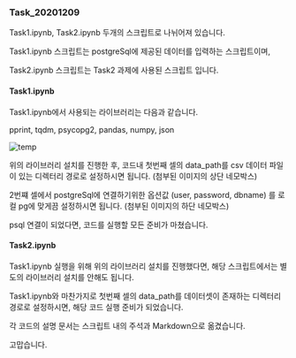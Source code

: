 ### Task_20201209

Task1.ipynb, Task2.ipynb 두개의 스크립트로 나뉘어져 있습니다.

Task1.ipynb 스크립트는 postgreSql에 제공된 데이터를 입력하는 스크립트이며, 

Task2.ipynb 스크립트는 Task2 과제에 사용된 스크립트 입니다.

#### Task1.ipynb

Task1.ipynb에서 사용되는 라이브러리는 다음과 같습니다.

pprint, tqdm, psycopg2, pandas, numpy, json 

![temp](https://user-images.githubusercontent.com/57933815/101634539-354c3d80-3a6c-11eb-9475-7ce686879493.png)

위의 라이브러리 설치를 진행한 후, 코드내 첫번째 셀의 data_path를 csv 데이터 파일이 있는 디렉터리 경로로 설정하시면 됩니다.
(첨부된 이미지의 상단 네모박스)

2번쨰 셀에서 postgreSql에 연결하기위한 옵션값 (user, password, dbname) 를 로컬 pg에 맞게끔 설정하시면 됩니다.
(첨부된 이미지의 하단 네모박스)

psql 연결이 되었다면, 코드를 실행할 모든 준비가 마쳤습니다.

#### Task2.ipynb
Task1.ipynb 실행을 위해 위의 라이브러리 설치를 진행했다면, 해당 스크립트에서는 별도의 라이브러리 설치를 안해도 됩니다.

Task1.ipynb와 마찬가지로 첫번째 셀의 data_path를 데이터셋이 존재하는 디렉터리 경로로 설정하시면, 해당 코드 실행 준비가 되었습니다.

각 코드의 설명 문서는 스크립트 내의 주석과 Markdown으로 옮겼습니다.

고맙습니다.

